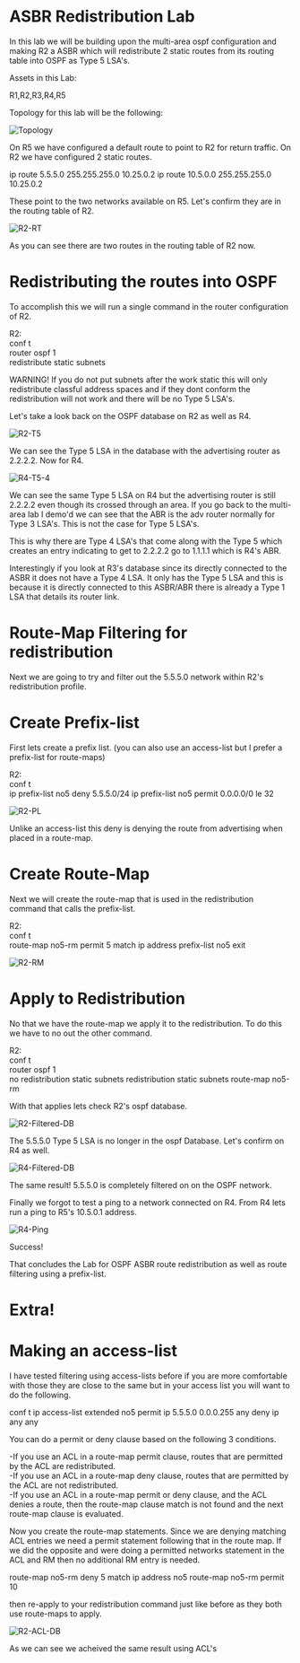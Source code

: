 # ASBR Redistribution Lab

In this lab we will be building upon the multi-area ospf configuration and making R2 a ASBR which will redistribute 2 static routes from its routing table into OSPF as Type 5 LSA's.

Assets in this Lab:

R1,R2,R3,R4,R5

Topology for this lab will be the following:

![Topology](Images/Topology.PNG)

On R5 we have configured a default route to point to R2 for return traffic. On R2 we have configured 2 static routes.

ip route 5.5.5.0 255.255.255.0 10.25.0.2
ip route 10.5.0.0 255.255.255.0 10.25.0.2

These point to the two networks available on R5. Let's confirm they are in the routing table of R2.

![R2-RT](Images/R2-RT.PNG)

As you can see there are two routes in the routing table of R2 now.

# Redistributing the routes into OSPF

To accomplish this we will run a single command in the router configuration of R2.

R2:  
conf t  
router ospf 1  
redistribute static subnets  

WARNING! If you do not put subnets after the work static this will only redistribute classful address spaces and if they dont conform the redistribution will not work and there will be no Type 5 LSA's.

Let's take a look back on the OSPF database on R2 as well as R4.

![R2-T5](Images/R2-T5.PNG)

We can see the Type 5 LSA in the database with the advertising router as 2.2.2.2. Now for R4.

![R4-T5-4](Images/R4-T5-4.PNG)

We can see the same Type 5 LSA on R4 but the advertising router is still 2.2.2.2 even though its crossed through an area. If you go back to the multi-area lab I demo'd we can see that the ABR is the adv router normally for Type 3 LSA's. This is not the case for Type 5 LSA's.

This is why there are Type 4 LSA's that come along with the Type 5 which creates an entry indicating to get to 2.2.2.2 go to 1.1.1.1 which is R4's ABR.

Interestingly if you look at R3's database since its directly connected to the ASBR it does not have a Type 4 LSA. It only has the Type 5 LSA and this is because it is directly connected to this ASBR/ABR there is already a Type 1 LSA that details its router link.

# Route-Map Filtering for redistribution

Next we are going to try and filter out the 5.5.5.0 network within R2's redistribution profile.

# Create Prefix-list

First lets create a prefix list. (you can also use an access-list but I prefer a prefix-list for route-maps)

R2:  
conf t  
ip prefix-list no5 deny 5.5.5.0/24
ip prefix-list no5 permit 0.0.0.0/0 le 32

![R2-PL](Images/R2-PL.PNG)

Unlike an access-list this deny is denying the route from advertising when placed in a route-map. 

# Create Route-Map

Next we will create the route-map that is used in the redistribution command that calls the prefix-list.

R2:  
conf t  
route-map no5-rm permit 5
match ip address prefix-list no5
exit

![R2-RM](Images/R2-RM.PNG)

# Apply to Redistribution

No that we have the route-map we apply it to the redistribution. To do this we have to no out the other command.

R2:  
conf t  
router ospf 1  
no redistribution static subnets
redistribution static subnets route-map no5-rm

With that applies lets check R2's ospf database.

![R2-Filtered-DB](Images/R2-Filtered-DB.PNG)

The 5.5.5.0 Type 5 LSA is no longer in the ospf Database. Let's confirm on R4 as well.

![R4-Filtered-DB](Images/R4-Filtered-DB.PNG)

The same result! 5.5.5.0 is completely filtered on on the OSPF network.

Finally we forgot to test a ping to a network connected on R4. From R4 lets run a ping to R5's 10.5.0.1 address.

![R4-Ping](Images/R4-Ping.PNG)

Success!

That concludes the Lab for OSPF ASBR route redistribution as well as route filtering using a prefix-list. 

# Extra!  
# Making an access-list

I have tested filtering using access-lists before if you are more comfortable with those they are close to the same but in your access list you will want to do the following.

conf t
ip access-list extended no5
permit ip 5.5.5.0 0.0.0.255 any
deny ip any any

You can do a permit or deny clause based on the following 3 conditions.

-If you use an ACL in a route-map permit clause, routes that are permitted by the ACL are redistributed.  
-If you use an ACL in a route-map deny clause, routes that are permitted by the ACL are not redistributed.  
-If you use an ACL in a route-map permit or deny clause, and the ACL denies a route, then the route-map clause match is not found and the next  route-map clause is evaluated.

Now you create the route-map statements. Since we are denying matching ACL entries we need a permit statement following that in the route map. If we did the opposite and were doing a permitted networks statement in the ACL and RM then no additional RM entry is needed.

route-map no5-rm deny 5
match ip address no5
route-map no5-rm permit 10

then re-apply to your redistribution command just like before as they both use route-maps to apply.

![R2-ACL-DB](Images/R2-ACL-DB.PNG)

As we can see we acheived the same result using ACL's